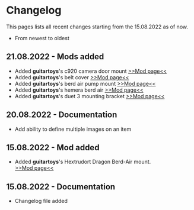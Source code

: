 # Changelog

This pages lists all recent changes starting from the 15.08.2022 as of now.

* From newest to oldest

## 21.08.2022 - Mods added
- Added **guitartoys**'s c920 camera door mount
  [>>Mod page<<](https://docs.hevort.com/#/pages/mods/mods?id=a-logitech-c920-camera-door-mount)
- Added **guitartoys**'s belt cover
  [>>Mod page<<](https://docs.hevort.com/#/pages/mods/mods?id=a-belt-cover)
- Added **guitartoys**'s berd air pump mount
  [>>Mod page<<](https://docs.hevort.com/#/pages/mods/mods?id=a-berd-air-pump-mount)
- Added **guitartoys**'s hemera berd air
  [>>Mod page<<](https://docs.hevort.com/#/pages/mods/mods?id=a-hemera-berd-air-nozzle)
- Added **guitartoys**'s duet 3 mounting bracket
  [>>Mod page<<](https://docs.hevort.com/#/pages/mods/mods?id=a-duet-3-mounting-bracket)

## 20.08.2022 - Documentation
- Add ability to define multiple images on an item

## 15.08.2022 - Mod added
- Added **guitartoys**'s Hextrudort Dragon Berd-Air mount.  
[>>Mod page<<](https://docs.hevort.com/#/pages/mods/mods?id=a-hextrudort-dragon-berd-air-mount)

## 15.08.2022 - Documentation
- Changelog file added
